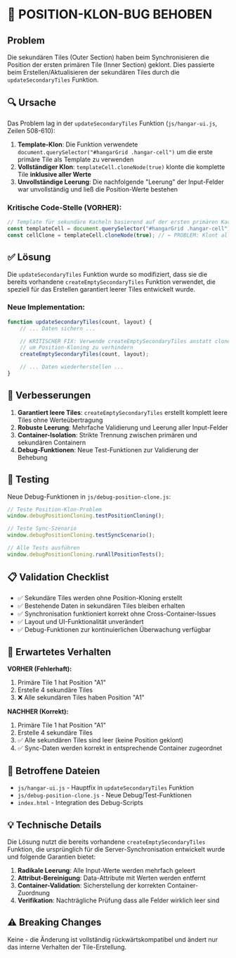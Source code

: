 # 🐛 POSITION-KLON-BUG BEHOBEN

## Problem

Die sekundären Tiles (Outer Section) haben beim Synchronisieren die Position der ersten primären Tile (Inner Section) geklont. Dies passierte beim Erstellen/Aktualisieren der sekundären Tiles durch die `updateSecondaryTiles` Funktion.

## 🔍 Ursache

Das Problem lag in der `updateSecondaryTiles` Funktion (`js/hangar-ui.js`, Zeilen 508-610):

1. **Template-Klon**: Die Funktion verwendete `document.querySelector("#hangarGrid .hangar-cell")` um die erste primäre Tile als Template zu verwenden
2. **Vollständiger Klon**: `templateCell.cloneNode(true)` klonte die komplette Tile **inklusive aller Werte**
3. **Unvollständige Leerung**: Die nachfolgende "Leerung" der Input-Felder war unvollständig und ließ die Position-Werte bestehen

### Kritische Code-Stelle (VORHER):

```javascript
// Template für sekundäre Kacheln basierend auf der ersten primären Kachel erstellen
const templateCell = document.querySelector("#hangarGrid .hangar-cell"); // ← PROBLEM: Erste Tile mit Werten
const cellClone = templateCell.cloneNode(true); // ← PROBLEM: Klont alle Werte mit
```

## ✅ Lösung

Die `updateSecondaryTiles` Funktion wurde so modifiziert, dass sie die bereits vorhandene `createEmptySecondaryTiles` Funktion verwendet, die speziell für das Erstellen garantiert leerer Tiles entwickelt wurde.

### Neue Implementation:

```javascript
function updateSecondaryTiles(count, layout) {
	// ... Daten sichern ...

	// KRITISCHER FIX: Verwende createEmptySecondaryTiles anstatt cloneNode
	// um Position-Kloning zu verhindern
	createEmptySecondaryTiles(count, layout);

	// ... Daten wiederherstellen ...
}
```

## 🔧 Verbesserungen

1. **Garantiert leere Tiles**: `createEmptySecondaryTiles` erstellt komplett leere Tiles ohne Werteübertragung
2. **Robuste Leerung**: Mehrfache Validierung und Leerung aller Input-Felder
3. **Container-Isolation**: Strikte Trennung zwischen primären und sekundären Containern
4. **Debug-Funktionen**: Neue Test-Funktionen zur Validierung der Behebung

## 🧪 Testing

Neue Debug-Funktionen in `js/debug-position-clone.js`:

```javascript
// Teste Position-Klon-Problem
window.debugPositionCloning.testPositionCloning();

// Teste Sync-Szenario
window.debugPositionCloning.testSyncScenario();

// Alle Tests ausführen
window.debugPositionCloning.runAllPositionTests();
```

## 📋 Validation Checklist

- ✅ Sekundäre Tiles werden ohne Position-Kloning erstellt
- ✅ Bestehende Daten in sekundären Tiles bleiben erhalten
- ✅ Synchronisation funktioniert korrekt ohne Cross-Container-Issues
- ✅ Layout und UI-Funktionalität unverändert
- ✅ Debug-Funktionen zur kontinuierlichen Überwachung verfügbar

## 🎯 Erwartetes Verhalten

**VORHER (Fehlerhaft):**

1. Primäre Tile 1 hat Position "A1"
2. Erstelle 4 sekundäre Tiles
3. ❌ Alle sekundären Tiles haben Position "A1"

**NACHHER (Korrekt):**

1. Primäre Tile 1 hat Position "A1"
2. Erstelle 4 sekundäre Tiles
3. ✅ Alle sekundären Tiles sind leer (keine Position geklont)
4. ✅ Sync-Daten werden korrekt in entsprechende Container zugeordnet

## 🔄 Betroffene Dateien

- `js/hangar-ui.js` - Hauptfix in `updateSecondaryTiles` Funktion
- `js/debug-position-clone.js` - Neue Debug/Test-Funktionen
- `index.html` - Integration des Debug-Scripts

## 💡 Technische Details

Die Lösung nutzt die bereits vorhandene `createEmptySecondaryTiles` Funktion, die ursprünglich für die Server-Synchronisation entwickelt wurde und folgende Garantien bietet:

1. **Radikale Leerung**: Alle Input-Werte werden mehrfach geleert
2. **Attribut-Bereinigung**: Data-Attribute mit Werten werden entfernt
3. **Container-Validation**: Sicherstellung der korrekten Container-Zuordnung
4. **Verifikation**: Nachträgliche Prüfung dass alle Felder wirklich leer sind

## ⚠️ Breaking Changes

Keine - die Änderung ist vollständig rückwärtskompatibel und ändert nur das interne Verhalten der Tile-Erstellung.
